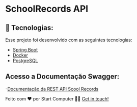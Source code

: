 # SchoolRecords API
 
## 🚀 Tecnologias:

Esse projeto foi desenvolvido com as seguintes tecnologias:

- [Spring Boot](https://spring.io/projects/spring-boot)
- [Docker](https://www.docker.com/)
- [PostgreSQL](https://www.postgresql.org/)

## Acesso a Documentação Swagger:

-[Documentação da REST API Scool Records](http://localhost:8080/swagger-ui.html)


Feito com ❤️ por Start Computer 👋🏻 [Get in touch!](https://github.com/Nilza20/SchoolRecords.git)

